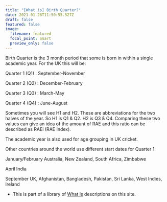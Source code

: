 ```yaml
---
title: "[What is] Birth Quarter?"
date: 2021-01-28T11:50:55.527Z
draft: false
featured: false
image:
  filename: featured
  focal_point: Smart
  preview_only: false
---
```

Birth Quarter is the 3 month period that some is born in within a single academic year. For the UK this will be:

Quarter 1 (Q1) : September-November

Quarter 2 (Q2) : December-February

Quarter 3 (Q3) : March-May

Quarter 4 (Q4) : June-August

Sometimes you will see H1 and H2. These are abbreviations for the two halves of the year. So H1 is Q1 & Q2. H2 is Q3 & Q4. Comparing these two values can give an idea of the amount of RAE and this ratio can be described as RAEi (RAE Index). 

The academic year is also used for age grouping in UK cricket.

Other countries around the world use different start dates for Quarter 1:

January/February
Australia, New Zealand, South Africa, Zimbabwe

April
India

September
UK, Afghanistan, Bangladesh, Pakistan, Sri Lanka, West Indies, Ireland

* This is part of a library of [What Is](https://onemoresummer.co.uk/post/the-what-is-series/) descriptions on this site.